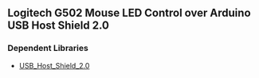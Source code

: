 ## Logitech G502 Mouse LED Control over Arduino USB Host Shield 2.0

### Dependent Libraries
- [USB_Host_Shield_2.0](https://github.com/felis/USB_Host_Shield_2.0)